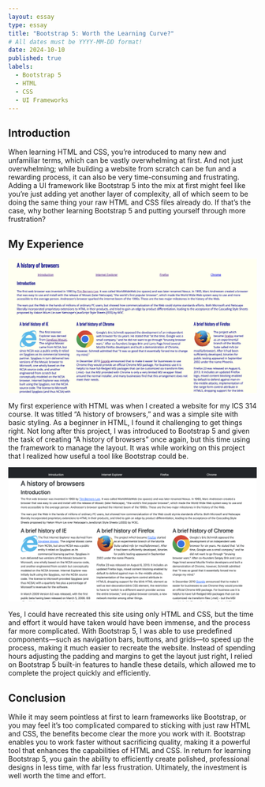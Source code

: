 ```yaml
---
layout: essay
type: essay
title: "Bootstrap 5: Worth the Learning Curve?"
# All dates must be YYYY-MM-DD format!
date: 2024-10-10
published: true
labels:
  - Bootstrap 5
  - HTML
  - CSS
  - UI Frameworks
---
```


<h2>Introduction</h2>
<p>  When learning HTML and CSS, you’re introduced to many new and unfamiliar terms, which can be vastly overwhelming at first. And not just overwhelming; while building a website from scratch can be fun and a rewarding process, it can also be very time-consuming and frustrating. Adding a UI framework like Bootstrap 5 into the mix at first might feel like you’re just adding yet another layer of complexity, all of which seem to be doing the same thing your raw HTML and CSS files already do. If that’s the case, why bother learning Bootstrap 5 and putting yourself through more frustration?
</p>

<h2>My Experience</h2>
<div class="container">
  <div>
    <img src="../img/essays/browser.png" class="float-start pe-3" width="700px">
      <p>  My first experience with HTML was when I created a website for my ICS 314 course. It was titled “A history of browsers,” and was a simple site with basic styling. As a beginner in HTML, I found it challenging to get things right. Not long after this project, I was introduced to Bootstrap 5 and given the task of creating “A history of browsers” once again, but this time using the framework to manage the layout. It was while working on this project that I realized how useful a tool like Bootstrap could be.
      </p>
  </div>

  <div>
    <img src="../img/essays/browser-bootstrap.png" class="float-start pe-3" width="700px">
      <p>  Yes, I could have recreated this site using only HTML and CSS, but the time and effort it would have taken would have been immense, and the process far more complicated. With Bootstrap 5, I was able to use predefined components—such as navigation bars, buttons, and grids—to speed up the process, making it much easier to recreate the website. Instead of spending hours adjusting the padding and margins to get the layout just right, I relied on Bootstrap 5 built-in features to handle these details, which allowed me to complete the project quickly and efficiently.
      </p>
</div>

<h2>Conclusion</h2>
<p>  While it may seem pointless at first to learn frameworks like Bootstrap, or you may feel it’s too complicated compared to sticking with just raw HTML and CSS, the benefits become clear the more you work with it. Bootstrap enables you to work faster without sacrificing quality, making it a powerful tool that enhances the capabilities of HTML and CSS. In return for learning Bootstrap 5, you gain the ability to efficiently create polished, professional designs in less time, with far less frustration. Ultimately, the investment is well worth the time and effort.
</p>



